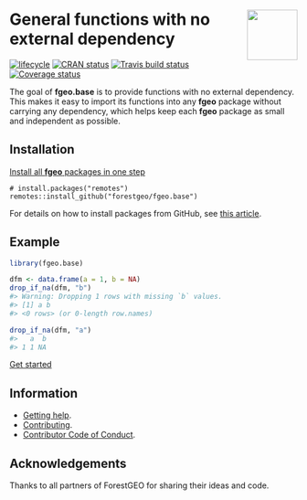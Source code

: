 
<!-- README.md is generated from README.Rmd. Please edit that file -->

# <img src="https://i.imgur.com/vTLlhbp.png" align="right" height=88 /> General functions with no external dependency

[![lifecycle](https://img.shields.io/badge/lifecycle-experimental-orange.svg)](https://www.tidyverse.org/lifecycle/#experimental)
[![CRAN
status](https://www.r-pkg.org/badges/version/fgeo.base)](https://cran.r-project.org/package=fgeo.base)
[![Travis build
status](https://travis-ci.org/forestgeo/fgeo.base.svg?branch=master)](https://travis-ci.org/forestgeo/fgeo.base)
[![Coverage
status](https://coveralls.io/repos/github/forestgeo/fgeo.base/badge.svg)](https://coveralls.io/r/forestgeo/fgeo.base?branch=master)

The goal of **fgeo.base** is to provide functions with no external
dependency. This makes it easy to import its functions into any **fgeo**
package without carrying any dependency, which helps keep each **fgeo**
package as small and independent as possible.

## Installation

[Install all **fgeo** packages in one
step](https://forestgeo.github.io/fgeo/index.html#installation)

    # install.packages("remotes")
    remotes::install_github("forestgeo/fgeo.base")

For details on how to install packages from GitHub, see [this
article](https://goo.gl/dQKEeg).

## Example

``` r
library(fgeo.base)

dfm <- data.frame(a = 1, b = NA)
drop_if_na(dfm, "b")
#> Warning: Dropping 1 rows with missing `b` values.
#> [1] a b
#> <0 rows> (or 0-length row.names)

drop_if_na(dfm, "a")
#>   a  b
#> 1 1 NA
```

[Get started](https://forestgeo.github.io/fgeo/articles/fgeo.html)

## Information

  - [Getting help](SUPPORT.md).
  - [Contributing](CONTRIBUTING.md).
  - [Contributor Code of Conduct](CODE_OF_CONDUCT.md).

## Acknowledgements

Thanks to all partners of ForestGEO for sharing their ideas and code.
